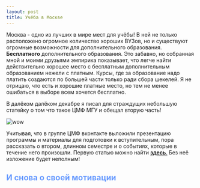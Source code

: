 ```yaml
---
layout: post
title: Учёба в Москве
---
```


Москва - одно из лучших в мире мест для учёбы! В ней не только расположено огромное количество хороших ВУЗов, но и существуют
огромные возможности для дополнительного образования. **Бесплатного** дополнительного образования. Это забавно, но собранная
мной и моими друзьями эмпирика показывает, что легче найти действительно хорошее место с бесплатным дополнительным образованием
нежели с платным. Курсы, где за образование надо платить создаются по большей части только ради сбора шекелей. Я не отрицаю, 
что есть и хорошие платные место, но тем не менее ошибаться в выборе всем хочется бесплатно. 




В далёком далёком декабре я писал для страждущих небольшую статейку о том что такое ЦМФ МГУ и обещал вторую часть!

![wow](https://github.com/FUlyankin/FUlyankin.github.io/blob/master/images/1-13.jpg?raw=true)

Учитывая, что в группе ЦМФ вконтакте выложили презентацию программы и материалы для подготовки к вступительным, пора рассказать о втором, длинном семестре и о событиях, которые в течение него произошли. Первую статью можно найти [**здесь**.](https://fulyankin.github.io/cmf_part1/) Без неё изложение будет неполным!


## <span style="color: rgb(102,153,255); /* RGB */"> И снова о своей мотивации </span>
